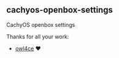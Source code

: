 ## cachyos-openbox-settings

CachyOS openbox settings


Thanks for all your work:
- [owl4ce](https://github.com/owl4ce/dotfiles/) ❤️

